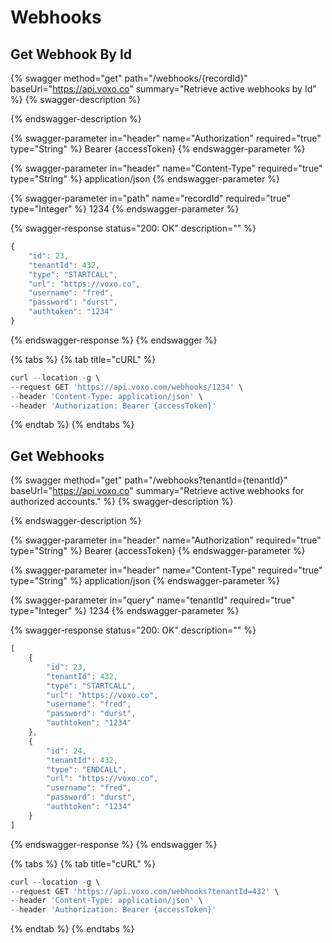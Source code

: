 # Webhooks

## Get Webhook By Id

{% swagger method="get" path="/webhooks/{recordId}" baseUrl="https://api.voxo.co" summary="Retrieve active webhooks by Id" %}
{% swagger-description %}

{% endswagger-description %}

{% swagger-parameter in="header" name="Authorization" required="true" type="String" %}
Bearer {accessToken}
{% endswagger-parameter %}

{% swagger-parameter in="header" name="Content-Type" required="true" type="String" %}
application/json
{% endswagger-parameter %}

{% swagger-parameter in="path" name="recordId" required="true" type="Integer" %}
1234
{% endswagger-parameter %}

{% swagger-response status="200: OK" description="" %}
```javascript
{
    "id": 23,
    "tenantId": 432,
    "type": "STARTCALL",
    "url": "https://voxo.co",
    "username": "fred",
    "password": "durst",
    "authtoken": "1234"
}
```
{% endswagger-response %}
{% endswagger %}

{% tabs %}
{% tab title="cURL" %}
```javascript
curl --location -g \
--request GET 'https://api.voxo.com/webhooks/1234' \
--header 'Content-Type: application/json' \
--header 'Authorization: Bearer {accessToken}'
```
{% endtab %}
{% endtabs %}



## Get Webhooks

{% swagger method="get" path="/webhooks?tenantId={tenantId}" baseUrl="https://api.voxo.co" summary="Retrieve active webhooks for authorized accounts." %}
{% swagger-description %}

{% endswagger-description %}

{% swagger-parameter in="header" name="Authorization" required="true" type="String" %}
Bearer {accessToken}
{% endswagger-parameter %}

{% swagger-parameter in="header" name="Content-Type" required="true" type="String" %}
application/json
{% endswagger-parameter %}

{% swagger-parameter in="query" name="tenantId" required="true" type="Integer" %}
1234
{% endswagger-parameter %}

{% swagger-response status="200: OK" description="" %}
```javascript
[
    {
        "id": 23,
        "tenantId": 432,
        "type": "STARTCALL",
        "url": "https://voxo.co",
        "username": "fred",
        "password": "durst",
        "authtoken": "1234"
    },
    {
        "id": 24,
        "tenantId": 432,
        "type": "ENDCALL",
        "url": "https://voxo.co",
        "username": "fred",
        "password": "durst",
        "authtoken": "1234"
    }
]
```
{% endswagger-response %}
{% endswagger %}

{% tabs %}
{% tab title="cURL" %}
```javascript
curl --location -g \
--request GET 'https://api.voxo.com/webhooks?tenantId=432' \
--header 'Content-Type: application/json' \
--header 'Authorization: Bearer {accessToken}'
```
{% endtab %}
{% endtabs %}

